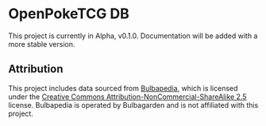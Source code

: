 # OpenPokeTCG DB
This project is currently in Alpha, v0.1.0. Documentation will be added with a more stable version.

## Attribution

This project includes data sourced from [Bulbapedia](https://bulbapedia.bulbagarden.net), which is licensed under the [Creative Commons Attribution-NonCommercial-ShareAlike 2.5](https://creativecommons.org/licenses/by-nc-sa/2.5/) license.
Bulbapedia is operated by Bulbagarden and is not affiliated with this project.
